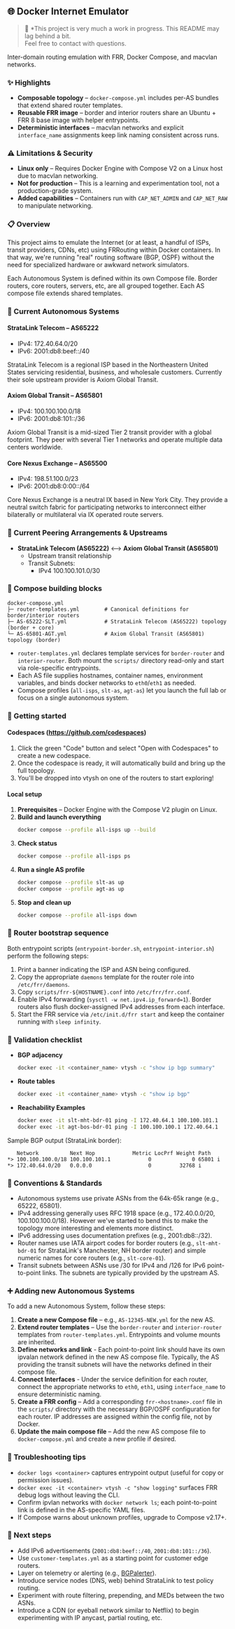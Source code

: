 ## 🌐 Docker Internet Emulator

> 🚧 *This project is very much a work in progress. This README may lag behind a bit.  
> Feel free to contact with questions.

Inter-domain routing emulation with FRR, Docker Compose, and macvlan networks.

### ✨ Highlights

- **Composable topology** – `docker-compose.yml` includes per-AS bundles that extend shared router templates.
- **Reusable FRR image** – border and interior routers share an Ubuntu + FRR 8 base image with helper entrypoints.
- **Deterministic interfaces** – macvlan networks and explicit `interface_name` assignments keep link naming consistent across runs.


### ⚠️ Limitations & Security
- **Linux only** – Requires Docker Engine with Compose V2 on a Linux host due to macvlan networking.
- **Not for production** – This is a learning and experimentation tool, not a production-grade system.
- **Added capabilities** – Containers run with `CAP_NET_ADMIN` and `CAP_NET_RAW` to manipulate networking. 


### 📋 Overview

This project aims to emulate the Internet (or at least, a handful of ISPs, transit providers, CDNs, etc) using FRRouting within Docker containers. In that way, we're running "real" routing software (BGP, OSPF) without the need for specialized hardware or awkward network simulators.

Each Autonomous System is defined within its own Compose file. Border routers, core routers, servers, etc, are all grouped together. Each AS compose file extends shared templates. 

### 🤖 Current Autonomous Systems

#### StrataLink Telecom – AS65222

- IPv4: 172.40.64.0/20
- IPv6: 2001:db8:beef::/40

StrataLink Telecom is a regional ISP based in the Northeastern United States servicing residential, business, and wholesale customers. Currently their sole upstream provider is Axiom Global Transit.

#### Axiom Global Transit – AS65801

- IPv4: 100.100.100.0/18
- IPv6: 2001:db8:101::/36

Axiom Global Transit is a mid-sized Tier 2 transit provider with a global footprint. They peer with several Tier 1 networks and operate multiple data centers worldwide.

#### Core Nexus Exchange – AS65500

- IPv4: 198.51.100.0/23
- IPv6: 2001:db8:0:00::/64

Core Nexus Exchange is a neutral IX based in New York City. They provide a neutral switch fabric for participating networks to interconnect either bilaterally or multilateral via IX operated route servers.

### 🤝 Current Peering Arrangements & Upstreams

- **StrataLink Telecom (AS65222)** <--> **Axiom Global Transit (AS65801)**
  - Upstream transit relationship
  - Transit Subnets:
    - IPv4 100.100.101.0/30


### 🧩 Compose building blocks

```
docker-compose.yml
├─ router-templates.yml        # Canonical definitions for border/interior routers
├─ AS-65222-SLT.yml            # StrataLink Telecom (AS65222) topology (border + core)
└─ AS-65801-AGT.yml            # Axiom Global Transit (AS65801) topology (border)
```

- `router-templates.yml` declares template services for `border-router` and `interior-router`. Both mount the `scripts/` directory read-only and start via role-specific entrypoints.
- Each AS file supplies hostnames, container names, environment variables, and binds docker networks to `eth0`/`eth1` as needed.
- Compose profiles (`all-isps`, `slt-as`, `agt-as`) let you launch the full lab or focus on a single autonomous system.


### 🚀 Getting started

#### Codespaces (https://github.com/codespaces)
1. Click the green "Code" button and select "Open with Codespaces" to create a new codespace.
2. Once the codespace is ready, it will automatically build and bring up the full topology.
3. You'll be dropped into vtysh on one of the routers to start exploring!

#### Local setup

1. **Prerequisites** – Docker Engine with the Compose V2 plugin on Linux.
2. **Build and launch everything**
   ```bash
   docker compose --profile all-isps up --build
   ```
3. **Check status**
   ```bash
   docker compose --profile all-isps ps
   ```
4. **Run a single AS profile**
   ```bash
   docker compose --profile slt-as up
   docker compose --profile agt-as up
   ```
5. **Stop and clean up**
   ```bash
   docker compose --profile all-isps down
   ```

### 🔧 Router bootstrap sequence

Both entrypoint scripts (`entrypoint-border.sh`, `entrypoint-interior.sh`) perform the following steps:

1. Print a banner indicating the ISP and ASN being configured.
2. Copy the appropriate `daemons` template for the router role into `/etc/frr/daemons`.
3. Copy `scripts/frr-${HOSTNAME}.conf` into `/etc/frr/frr.conf`.
4. Enable IPv4 forwarding (`sysctl -w net.ipv4.ip_forward=1`). Border routers also flush docker-assigned IPv4 addresses from each interface.
5. Start the FRR service via `/etc/init.d/frr start` and keep the container running with `sleep infinity`.

### 🧪 Validation checklist

- **BGP adjacency**
  ```bash
  docker exec -it <container_name> vtysh -c "show ip bgp summary"
  ```
- **Route tables**
  ```bash
  docker exec -it <container_name> vtysh -c "show ip bgp"
  ```
- **Reachability Examples**
  ```bash
  docker exec -it slt-mht-bdr-01 ping -I 172.40.64.1 100.100.101.1
  docker exec -it agt-bos-bdr-01 ping -I 100.100.100.1 172.40.64.1
  ```

Sample BGP output (StrataLink border):

```
   Network          Next Hop            Metric LocPrf Weight Path
*> 100.100.100.0/18 100.100.101.1            0             0 65801 i
*> 172.40.64.0/20   0.0.0.0                  0         32768 i
```

### 📜 Conventions & Standards 
- Autonomous systems use private ASNs from the 64k-65k range (e.g., 65222, 65801).
- IPv4 addressing generally uses RFC 1918 space (e.g., 172.40.0.0/20, 100.100.100.0/18). However we've started to bend this to make the topology more interesting and elements more distinct.
- IPv6 addressing uses documentation prefixes (e.g., 2001:db8::/32).
- Router names use IATA airport codes for border routers (e.g., `slt-mht-bdr-01` for StrataLink's Manchester, NH border router) and simple numeric names for core routers (e.g., `slt-core-01`).
- Transit subnets between ASNs use /30 for IPv4 and /126 for IPv6 point-to-point links. The subnets are typically provided by the upstream AS.

### ➕ Adding new Autonomous Systems
To add a new Autonomous System, follow these steps:
1. **Create a new Compose file** – e.g., `AS-12345-NEW.yml` for the new AS. 
2. **Extend router templates** – Use the `border-router` and `interior-router` templates from `router-templates.yml`. Entrypoints and volume mounts are inherited.
3. **Define networks and link** - Each point-to-point link should have its own ipvalan network defined in the new AS compose file. Typically, the AS providing the transit subnets will have the networks defined in their compose file. 
4. **Connect Interfaces** - Under the service definition for each router, connect the appropriate networks to `eth0`, `eth1`, using `interface_name` to ensure deterministic naming.
5. **Create a FRR config** – Add a corresponding `frr-<hostname>.conf` file in the `scripts/` directory with the necessary BGP/OSPF configuration for each router. IP addresses are assigned within the config file, not by Docker.
6. **Update the main compose file** – Add the new AS compose file to `docker-compose.yml` and create a new profile if desired.

### 🐞 Troubleshooting tips

- `docker logs <container>` captures entrypoint output (useful for copy or permission issues).
- `docker exec -it <container> vtysh -c "show logging"` surfaces FRR debug logs without leaving the CLI.
- Confirm ipvlan networks with `docker network ls`; each point-to-point link is defined in the AS-specific YAML files.
- If Compose warns about unknown profiles, upgrade to Compose v2.17+.

### 🧭 Next steps

- Add IPv6 advertisements (`2001:db8:beef::/40`, `2001:db8:101::/36`).
- Use `customer-templates.yml` as a starting point for customer edge routers.
- Layer on telemetry or alerting (e.g., [BGPalerter](https://github.com/nttgin/BGPalerter)).
- Introduce service nodes (DNS, web) behind StrataLink to test policy routing.
- Experiment with route filtering, prepending, and MEDs between the two ASNs.
- Introduce a CDN (or eyeball network similar to Netflix) to begin experimenting with IP anycast, partial routing, etc.